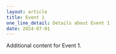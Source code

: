 ```yaml
---
layout: article
title: Event 1
one_line_detail: Details about Event 1
date: 2024-07-01
---
```


Additional content for Event 1.